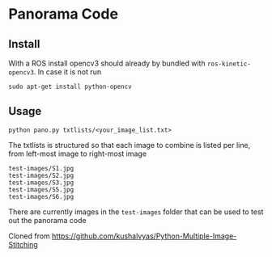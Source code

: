 # Panorama Code

## Install
With a ROS install opencv3 should already by bundled with `ros-kinetic-opencv3`. In case it is not run
```
sudo apt-get install python-opencv
```
## Usage
```
python pano.py txtlists/<your_image_list.txt>
```

The txtlists is structured so that each image to combine is listed per line, from left-most image to right-most image

```
test-images/S1.jpg
test-images/S2.jpg
test-images/S3.jpg
test-images/S5.jpg
test-images/S6.jpg
```

There are currently images in the `test-images` folder that can be used to test out the panorama code

Cloned from https://github.com/kushalvyas/Python-Multiple-Image-Stitching
